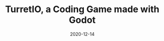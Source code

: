 ---
title: "TurretIO, a Coding Game made with Godot"
cover: "./tower-defense-cover.jpg"
date: "2020-12-14"
tags:
    - games
    - godot
    - interpreter
    - gdscript
    - graphics
description: "TurretIO is a Tower Defense game where you win by writing code. Made using the Godot game engine, the project 
has a custom built interpreter which allows for the control of in-game turrets using code. The language implemented is similar to Python. 
The game is meant to teach programming in a fun way for beginners. There are currently 8 levels implemented. Music credit goes to
Kai Engel for the copyright-free track 'October'. <br />
You can play the game <a href=\"https://wsandst.itch.io/turretio\"> on itch.io. </a> "
aim: "The aim of this project was to learn to use the Godot game engine and implement a full-fledged interpreter for a programming language, and 
also create a fun way for beginners to learn programming."
github: "https://github.com/Latiang/tower-defense-godot"
download: ""
authors: "William Sandström and Harald Bjurulf"
---